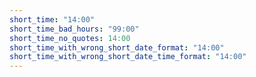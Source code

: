 ```yaml
---
short_time: "14:00"
short_time_bad_hours: "99:00"
short_time_no_quotes: 14:00
short_time_with_wrong_short_date_format: "14:00"
short_time_with_wrong_short_date_time_format: "14:00"
---
```

